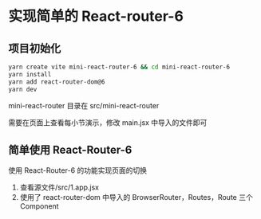 # 实现简单的 React-router-6

## 项目初始化

```bash
yarn create vite mini-react-router-6 && cd mini-react-router-6
yarn install
yarn add react-router-dom@6
yarn dev
```

mini-react-router 目录在 src/mini-react-router

需要在页面上查看每小节演示，修改 main.jsx 中导入的文件即可

## 简单使用 React-Router-6

使用 React-Router-6 的功能实现页面的切换

1. 查看源文件/src/1.app.jsx
2. 使用了 react-router-dom 中导入的 BrowserRouter，Routes，Route 三个 Component
